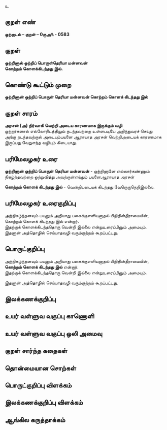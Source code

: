 உ

## குறள் எண் 

**ஒற்றாடல் – குறள் – 0ருஅ௩ - 0583**  

## குறள் 

**ஒற்றினால் ஒற்றிப் பொருள்தெரியா மன்னவன்  
கொற்றம் கொளக்கிடந்தது இல்.**  

## கொண்டு கூட்டும் முறை

**ஒற்றினான் ஒற்றிப் பொருள் தெரியா மன்னவன் கொற்றம் கொளக் கிடந்தது இல்**  

## குறள் சாரம் 

**அரசன் (அ) நிர்வாகி வெற்றி அடைய காரணமாக இருக்கும் வழி**  
ஒற்றர்களால் எல்லோரிடத்திலும் நடந்தவற்றை உள்ளபடியே அறிந்துவரச் செய்து அங்கு நடந்தவற்றால் அடையும்பயனை ஆராயாத அரசன் வெற்றிஅடையக் காரணமாக இருப்பது வேறுஎந்த வழியும் கிடையாது.  

## பரிமேலழகர் உரை

**ஒற்றினான் ஒற்றிப் பொருள் தெரியா மன்னவன்** - ஒற்றினானே எல்லார்கண்ணும் நிகழ்ந்தவற்றை ஒற்றுவித்து அவற்றான்எய்தும் பயனைஆராயாத அரசன்  

**கொற்றம் கொளக் கிடந்தது இல்** - வென்றியடையக் கிடந்தது வேறொருநெறிஇல்லை. 

## பரிமேலழகர் உரைகுறிப்பு   

அந்நிகழ்ந்தனவும் பயனும் அறியாது பகைக்குஎளியனாதல் பிறிதின்தீராமையின், கொற்றம் கொளக் கிடந்தது இல் என்றார்.  
இதற்குக் கொளக்கிடந்ததொரு வென்றி இல்லை என்றுஉரைப்பினும் அமையும்.  
இதனான் அத்தொழில் செய்யாதவழி வரும்குற்றம் கூறப்பட்டது.   

## பொருட்குறிப்பு 

அந்நிகழ்ந்தனவும் பயனும் அறியாது பகைக்குஎளியனாதல் பிறிதின்தீராமையின்,  
**கொற்றம் கொளக் கிடந்தது இல்** என்றார்.  
இதற்குக் கொளக்கிடந்ததொரு வென்றி இல்லை என்றுஉரைப்பினும் அமையும்.  

இதனான் அத்தொழில் செய்யாதவழி வரும்குற்றம் கூறப்பட்டது.     

## இலக்கணக்குறிப்பு  


## உயர் வள்ளுவ வகுப்பு காணொளி


## உயர் வள்ளுவ வகுப்பு ஒலி அமைவு 

 
## குறள் சார்ந்த கதைகள் 


## தொன்மையான சொற்கள்


## பொருட்குறிப்பு விளக்கம்


## இலக்கணக்குறிப்பு விளக்கம்


## ஆங்கில கருத்தாக்கம் 


